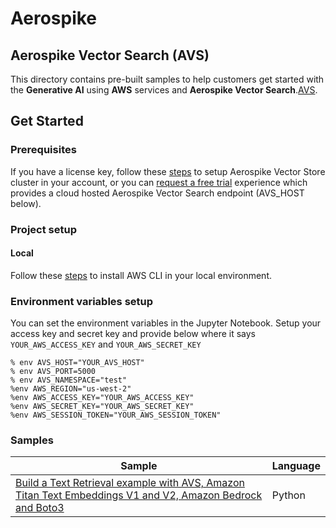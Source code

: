 # Aerospike
## Aerospike Vector Search (AVS)

This directory contains pre-built samples to help customers get started with the **Generative AI** using **AWS** services and **Aerospike Vector Search**.[AVS](https://aerospike.com/docs/vector).

## Get Started

### Prerequisites

If you have a license key, follow these [steps](https://aerospike.com/docs/vector/install) to setup Aerospike Vector Store cluster in your account, or you can [request a free trial](https://aerospike.com/get-started-aerospike-vector/) experience which provides a cloud hosted Aerospike Vector Search endpoint (AVS_HOST below). 

### Project setup

#### Local

Follow these [steps](https://docs.aws.amazon.com/cli/latest/userguide/getting-started-install.html) to install AWS CLI in your local environment.


### Environment variables setup

You can set the environment variables in the Jupyter Notebook. Setup your access key and secret key and provide below where it says `YOUR_AWS_ACCESS_KEY` and `YOUR_AWS_SECRET_KEY`

```jupyter
% env AVS_HOST="YOUR_AVS_HOST"
% env AVS_PORT=5000
% env AVS_NAMESPACE="test"
%env AWS_REGION="us-west-2"
%env AWS_ACCESS_KEY="YOUR_AWS_ACCESS_KEY"
%env AWS_SECRET_KEY="YOUR_AWS_SECRET_KEY"
%env AWS_SESSION_TOKEN="YOUR_AWS_SESSION_TOKEN"
```

### Samples


| Sample                                                                                                                                               | Language |
|------------------------------------------------------------------------------------------------------------------------------------------------------| --- |
| [Build a Text Retrieval example with AVS, Amazon Titan Text Embeddings V1 and V2, Amazon Bedrock and Boto3](./samples/avs_bedrock_integration.ipynb) | Python |




